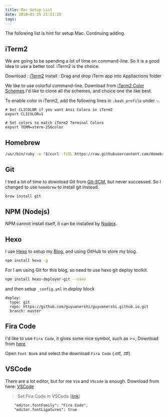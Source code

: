 ```yaml
---
title: Mac Setup List
date: 2018-01-25 21:51:25
tags:
---
```

The following list is hint for setup Mac. Continuing adding.

<!-- more -->
## iTerm2
We are going to be spending a lot of time on command-line. So it is a good idea to use a better tool. iTerm2 is the choice.

Download : [iTerm2](http://www.iterm2.com)
Install  : Drag and drop iTerm app into Appllactions folder

We like to use colorful command-line. Download from [iTerm2 Color Schemes](https://github.com/mbadolato/iTerm2-Color-Schemes/tree/master/schemes).I'd like to clone all the schemes, and choice one the like best.

To enable color in iTerm2, add the following lines in `.bash_profile` under `~`.
```
# Set CLICOLOR if you want Ansi Colors in iTerm2
export CLICOLOR=1

# Set colors to match iTerm2 Terminal Colors
export TERM=xterm-256color
```

## Homebrew
```bash
/usr/bin/ruby -e "$(curl -fsSL https://raw.githubusercontent.com/Homebrew/install/master/install)"
```

## Git
I tred a lot of time to download Git from [Git-SCM](https://git-scm.com/downloads), but never successed. So I changed to use `homebrew` to install git instead.
```bash
brew install git
```

## NPM (Nodejs)
NPM cannot install itself, it can be installed by [Nodejs](https://nodejs.org/en/).

## Hexo
I use [Hexo](https://hexo.io/) to setup my [Blog](http://gu-yuan.top), and using GitHub to store my blog.
```bash
npm install hexo -g
```
For I am using Git for this blog, so need to use hexo git deploy toolkit.
```bash
npm install hexo-deployer-git --save
```
and then setup `_config.yml` in *deploy* block
```
deploy:
  type: git
  repo: https://github.com/guyuanershi/guyuanershi.github.io.git
  branch: master
```

## Fira Code
I'd like to use `Fira Code`, it gives some nice symbol, such as >=,
Download from [here](https://github.com/tonsky/FiraCode)

Open `Font Book` and select the download `Fira Code` (.otf, .ttf)

## VSCode
There are a lot editor, but for me `Vim` and `VScode` is enough.
Download from here: [VSCode](https://code.visualstudio.com/)

>Set Fira Code in VSCode ([link](https://github.com/tonsky/FiraCode/wiki/VS-Code-Instructions))
```
    "editor.fontFamily": "Fira Code",
    "editor.fontLigatures": true
```